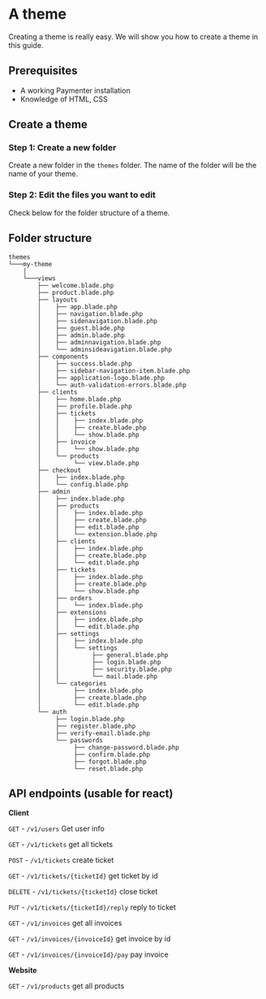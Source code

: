 # A theme

Creating a theme is really easy. We will show you how to create a theme in this guide.

## Prerequisites
- A working Paymenter installation
- Knowledge of HTML, CSS 

## Create a theme
### Step 1: Create a new folder
Create a new folder in the `themes` folder. The name of the folder will be the name of your theme.

### Step 2: Edit the files you want to edit
Check below for the folder structure of a theme.












## Folder structure
```
themes
└───my-theme
    │
    └───views
        ├── welcome.blade.php
        ├── product.blade.php 
        ├── layouts
        │    ├── app.blade.php 
        │    ├── navigation.blade.php
        │    ├── sidenavigation.blade.php
        │    ├── guest.blade.php 
        │    ├── admin.blade.php
        │    ├── adminnavigation.blade.php
        │    └── adminsideavigation.blade.php 
        ├── components
        │    ├── success.blade.php
        │    ├── sidebar-navigation-item.blade.php
        │    ├── application-logo.blade.php
        │    └── auth-validation-errors.blade.php
        ├── clients 
        │    ├── home.blade.php
        │    ├── profile.blade.php
        │    ├── tickets
        │    │    ├── index.blade.php
        │    │    ├── create.blade.php
        │    │    └── show.blade.php
        │    ├── invoice
        │    │    └── show.blade.php
        │    └── products
        │         └── view.blade.php
        ├── checkout
        │    ├── index.blade.php
        │    └── config.blade.php
        ├── admin
        │    ├── index.blade.php
        │    ├── products
        │    │    ├── index.blade.php
        │    │    ├── create.blade.php
        │    │    ├── edit.blade.php
        │    │    └── extension.blade.php
        │    ├── clients
        │    │    ├── index.blade.php
        │    │    ├── create.blade.php
        │    │    └── edit.blade.php
        │    ├── tickets
        │    │    ├── index.blade.php
        │    │    ├── create.blade.php
        │    │    └── show.blade.php
        │    ├── orders
        │    │    └── index.blade.php
        │    ├── extensions
        │    │    ├── index.blade.php
        │    │    └── edit.blade.php
        │    ├── settings
        │    │    ├── index.blade.php
        │    │    └── settings
        │    │         ├── general.blade.php
        │    │         ├── login.blade.php
        │    │         ├── security.blade.php
        │    │         └── mail.blade.php
        │    └── categories
        │         ├── index.blade.php
        │         ├── create.blade.php
        │         └── edit.blade.php
        └── auth
             ├── login.blade.php
             ├── register.blade.php
             ├── verify-email.blade.php
             └── passwords
                  ├── change-password.blade.php
                  ├── confirm.blade.php
                  ├── forgot.blade.php
                  └── reset.blade.php

```

## API endpoints (usable for react)

**Client**

`GET` - `/v1/users` Get user info

`GET` - `/v1/tickets` get all tickets

`POST` - `/v1/tickets` create ticket

`GET` - `/v1/tickets/{ticketId}` get ticket by id

`DELETE` - `/v1/tickets/{ticketId}` close ticket

`PUT` - `/v1/tickets/{ticketId}/reply` reply to ticket

`GET` - `/v1/invoices` get all invoices

`GET` - `/v1/invoices/{invoiceId}` get invoice by id

`GET` - `/v1/invoices/{invoiceId}/pay` pay invoice

**Website**

`GET` - `/v1/products` get all products
